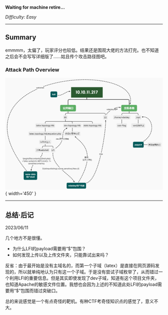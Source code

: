**Waiting for machine retire...**

*Difficulty: Easy*

---

## Summary

emmmm，太偏了，玩家评分也较低。结果还是围观大佬的方法打完。也不知道之后会不会写写详细版了……姑且传个攻击路径图吧。

### Attack Path Overview

![AttackPath](./AttackPath/HTB-Topology.png){ width='450' }


---

## 总结·后记

2023/06/11

几个地方不是很懂。

- 为什么LFI的payload需要用“$”包围？
- 如何发现上传以及上传文件夹，只能靠试出来吗？

反省：由于最开始是没有主域名的，而第一个子域（latex）是直接在网页源码发现的，所以就单纯地认为只有这一个子域。于是没有尝试子域枚举了，从而错过一个利用LFI的重要信息。但是其实即使发现了dev子域，知道有这个项目文件夹，也知道Apache的敏感文件位置。我想也会因为上述的不知道此处LFI的payload需要用“$”包围而错过突破口。

总的来说感觉是一个有点奇怪的靶机。有种CTF考奇怪知识点的感觉了，意义不大。
